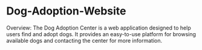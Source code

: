# Dog-Adoption-Website
Overview: The Dog Adoption Center is a web application designed to help users find and adopt dogs. It provides an easy-to-use platform for browsing available dogs and contacting the center for more information.
